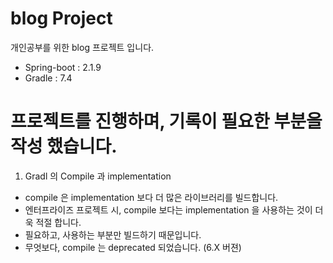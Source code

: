 # blog Project
개인공부를 위한 blog 프로젝트 입니다.

- Spring-boot : 2.1.9
- Gradle : 7.4

# 프로젝트를 진행하며, 기록이 필요한 부분을 작성 했습니다.
1. Gradl 의 Compile 과 implementation
  - compile 은 implementation 보다 더 많은 라이브러리를 빌드합니다.
  - 엔터프라이즈 프로젝트 시, compile 보다는 implementation 을 사용하는 것이 더욱 적절 합니다. 
  - 필요하고, 사용하는 부분만 빌드하기 때문입니다. 
  - 무엇보다, compile 는 deprecated 되었습니다. (6.X 버젼)
